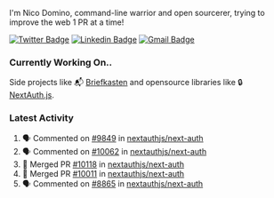 
I'm Nico Domino, command-line warrior and open sourcerer, trying to improve the web 1 PR at a time!

[![Twitter Badge](https://img.shields.io/badge/-@ndom91-1ca0f1?style=flat-square&labelColor=1ca0f1&logo=twitter&logoColor=white&link=https://twitter.com/ndom91)](https://twitter.com/ndom91) [![Linkedin Badge](https://img.shields.io/badge/-ndom91-blue?style=flat-square&logo=Linkedin&logoColor=white&link=https://www.linkedin.com/in/ndom91/)](https://www.linkedin.com/in/ndom91/) [![Gmail Badge](https://img.shields.io/badge/-yo@ndo.dev-c14438?style=flat-square&logo=mail.ru&logoColor=white&link=mailto:yo@ndo.dev)](mailto:yo@ndo.dev)

### Currently Working On..

Side projects like 📬 [Briefkasten](https://briefkastenhq.com) and opensource libraries like 🔒 [NextAuth.js](https://github.com/nextauthjs/next-auth).

<!--START_SECTION_PROFILE_VIEWS:readme-info-->
<!--END_SECTION_PROFILE_VIEWS:readme-info-->

<!--START_SECTION_DAILY_COMMIT:readme-info-->
<!--END_SECTION_DAILY_COMMIT:readme-info-->

<!--START_SECTION_WEEKLY_COMMIT:readme-info-->
<!--END_SECTION_WEEKLY_COMMIT:readme-info-->

### Latest Activity

<!--START_SECTION:activity-->
1. 🗣 Commented on [#9849](https://github.com/nextauthjs/next-auth/pull/9849#issuecomment-1973493006) in [nextauthjs/next-auth](https://github.com/nextauthjs/next-auth)
2. 🗣 Commented on [#10062](https://github.com/nextauthjs/next-auth/issues/10062#issuecomment-1973389236) in [nextauthjs/next-auth](https://github.com/nextauthjs/next-auth)
3. 🎉 Merged PR [#10118](https://github.com/nextauthjs/next-auth/pull/10118) in [nextauthjs/next-auth](https://github.com/nextauthjs/next-auth)
4. 🎉 Merged PR [#10011](https://github.com/nextauthjs/next-auth/pull/10011) in [nextauthjs/next-auth](https://github.com/nextauthjs/next-auth)
5. 🗣 Commented on [#8865](https://github.com/nextauthjs/next-auth/pull/8865#issuecomment-1972536383) in [nextauthjs/next-auth](https://github.com/nextauthjs/next-auth)
<!--END_SECTION:activity-->
